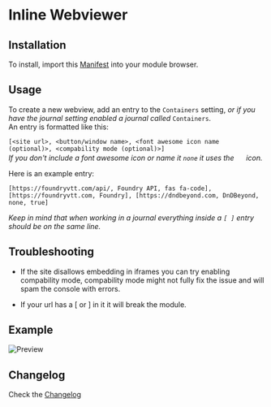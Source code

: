 # Inline Webviewer

## Installation

To install, import this [Manifest](https://raw.githubusercontent.com/ardittristan/VTTInlineWebviewer/master/module.json) into your module browser.

## Usage

To create a new webview, add an entry to the `Containers` setting, _or if you have the journal setting enabled a journal called_ `Containers`.  
An entry is formatted like this:

`[<site url>, <button/window name>, <font awesome icon name (optional)>, <compability mode (optional)>]`  
_If you don't include a font awesome icon or name it `none` it uses the <a href=""><img src="https://raw.githubusercontent.com/FortAwesome/Font-Awesome/1147d199a35293b391152ee85e2d30988439157f/svgs/solid/external-link-alt.svg" alt="" height="16" /></a> icon._

Here is an example entry:  

```plaintext
[https://foundryvtt.com/api/, Foundry API, fas fa-code], [https://foundryvtt.com, Foundry], [https://dndbeyond.com, DnDBeyond, none, true]
```  

_Keep in mind that when working in a journal everything inside a `[ ]` entry should be on the same line._

## Troubleshooting

* If the site disallows embedding in iframes you can try enabling compability mode, compability mode might not fully fix the issue and will spam the console with errors.

* If your url has a \[ or \] in it it will break the module.

## Example

![Preview](https://i.imgur.com/5E36O9u.gif)

## Changelog

Check the [Changelog](https://github.com/ardittristan/VTTInlineWebviewer/blob/master/CHANGELOG.md)
